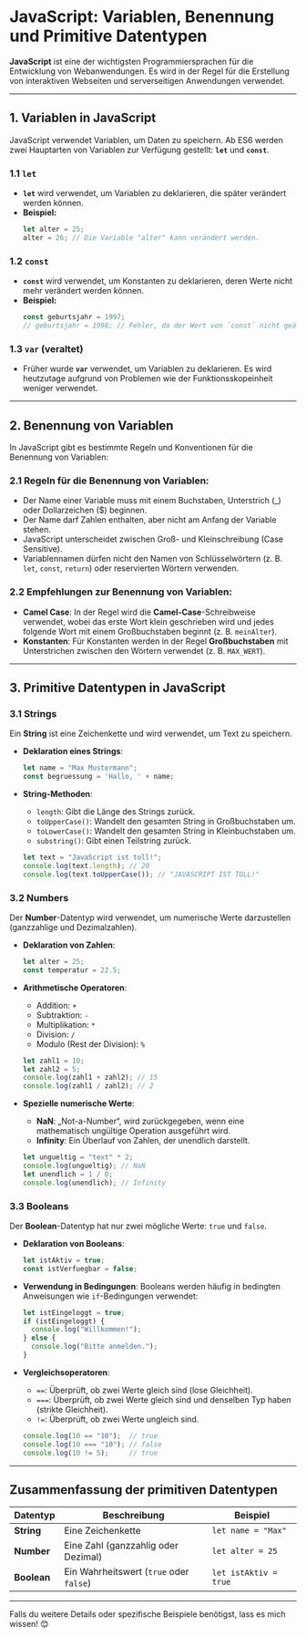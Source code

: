 
# JavaScript: Variablen, Benennung und Primitive Datentypen

**JavaScript** ist eine der wichtigsten Programmiersprachen für die Entwicklung von Webanwendungen. Es wird in der Regel für die Erstellung von interaktiven Webseiten und serverseitigen Anwendungen verwendet.

---

## **1. Variablen in JavaScript**
JavaScript verwendet Variablen, um Daten zu speichern. Ab ES6 werden zwei Hauptarten von Variablen zur Verfügung gestellt: **`let`** und **`const`**.

### **1.1 `let`** 
- **`let`** wird verwendet, um Variablen zu deklarieren, die später verändert werden können.
- **Beispiel:**
  ```javascript
  let alter = 25;
  alter = 26; // Die Variable "alter" kann verändert werden.
  ```

### **1.2 `const`** 
- **`const`** wird verwendet, um Konstanten zu deklarieren, deren Werte nicht mehr verändert werden können.
- **Beispiel:**
  ```javascript
  const geburtsjahr = 1997;
  // geburtsjahr = 1998; // Fehler, da der Wert von `const` nicht geändert werden kann.
  ```

### **1.3 `var` (veraltet)** 
- Früher wurde **`var`** verwendet, um Variablen zu deklarieren. Es wird heutzutage aufgrund von Problemen wie der Funktionsskopeinheit weniger verwendet.

---

## **2. Benennung von Variablen**
In JavaScript gibt es bestimmte Regeln und Konventionen für die Benennung von Variablen:

### **2.1 Regeln für die Benennung von Variablen:**
- Der Name einer Variable muss mit einem Buchstaben, Unterstrich (_) oder Dollarzeichen ($) beginnen.
- Der Name darf Zahlen enthalten, aber nicht am Anfang der Variable stehen.
- JavaScript unterscheidet zwischen Groß- und Kleinschreibung (Case Sensitive).
- Variablennamen dürfen nicht den Namen von Schlüsselwörtern (z. B. `let`, `const`, `return`) oder reservierten Wörtern verwenden.

### **2.2 Empfehlungen zur Benennung von Variablen:**
- **Camel Case**: In der Regel wird die **Camel-Case**-Schreibweise verwendet, wobei das erste Wort klein geschrieben wird und jedes folgende Wort mit einem Großbuchstaben beginnt (z. B. `meinAlter`).
- **Konstanten**: Für Konstanten werden in der Regel **Großbuchstaben** mit Unterstrichen zwischen den Wörtern verwendet (z. B. `MAX_WERT`).

---

## **3. Primitive Datentypen in JavaScript**

### **3.1 Strings** 
Ein **String** ist eine Zeichenkette und wird verwendet, um Text zu speichern.

- **Deklaration eines Strings**:
  ```javascript
  let name = "Max Mustermann";
  const begruessung = 'Hallo, ' + name;
  ```

- **String-Methoden**:
  - `length`: Gibt die Länge des Strings zurück.
  - `toUpperCase()`: Wandelt den gesamten String in Großbuchstaben um.
  - `toLowerCase()`: Wandelt den gesamten String in Kleinbuchstaben um.
  - `substring()`: Gibt einen Teilstring zurück.

  ```javascript
  let text = "JavaScript ist toll!";
  console.log(text.length); // 20
  console.log(text.toUpperCase()); // "JAVASCRIPT IST TOLL!"
  ```

### **3.2 Numbers** 
Der **Number**-Datentyp wird verwendet, um numerische Werte darzustellen (ganzzahlige und Dezimalzahlen).

- **Deklaration von Zahlen**:
  ```javascript
  let alter = 25;
  const temperatur = 22.5;
  ```

- **Arithmetische Operatoren**:
  - Addition: `+`
  - Subtraktion: `-`
  - Multiplikation: `*`
  - Division: `/`
  - Modulo (Rest der Division): `%`

  ```javascript
  let zahl1 = 10;
  let zahl2 = 5;
  console.log(zahl1 + zahl2); // 15
  console.log(zahl1 / zahl2); // 2
  ```

- **Spezielle numerische Werte**:
  - **NaN**: „Not-a-Number“, wird zurückgegeben, wenn eine mathematisch ungültige Operation ausgeführt wird.
  - **Infinity**: Ein Überlauf von Zahlen, der unendlich darstellt.

  ```javascript
  let ungueltig = "text" * 2;
  console.log(ungueltig); // NaN
  let unendlich = 1 / 0;
  console.log(unendlich); // Infinity
  ```

### **3.3 Booleans** 
Der **Boolean**-Datentyp hat nur zwei mögliche Werte: `true` und `false`.

- **Deklaration von Booleans**:
  ```javascript
  let istAktiv = true;
  const istVerfuegbar = false;
  ```

- **Verwendung in Bedingungen**:
  Booleans werden häufig in bedingten Anweisungen wie `if`-Bedingungen verwendet:

  ```javascript
  let istEingeloggt = true;
  if (istEingeloggt) {
    console.log("Willkommen!");
  } else {
    console.log("Bitte anmelden.");
  }
  ```

- **Vergleichsoperatoren**:
  - `==`: Überprüft, ob zwei Werte gleich sind (lose Gleichheit).
  - `===`: Überprüft, ob zwei Werte gleich sind und denselben Typ haben (strikte Gleichheit).
  - `!=`: Überprüft, ob zwei Werte ungleich sind.

  ```javascript
  console.log(10 == "10");  // true
  console.log(10 === "10"); // false
  console.log(10 != 5);     // true
  ```

---

## **Zusammenfassung der primitiven Datentypen**

| **Datentyp**  | **Beschreibung**                            | **Beispiel**                          |
|---------------|---------------------------------------------|---------------------------------------|
| **String**    | Eine Zeichenkette                           | `let name = "Max"`                    |
| **Number**    | Eine Zahl (ganzzahlig oder Dezimal)         | `let alter = 25`                      |
| **Boolean**   | Ein Wahrheitswert (`true` oder `false`)     | `let istAktiv = true`                 |

---

Falls du weitere Details oder spezifische Beispiele benötigst, lass es mich wissen! 😊
